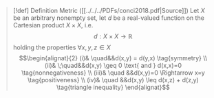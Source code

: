 >[!def] Definition Metric ([[../../../PDFs/conci2018.pdf|Source]])
> Let $X$ be an arbitrary nonempty set, let $d$ be a real-valued function on the Cartesian product $X \times X$, i.e.
> $$d: X \times X \to \mathbb{R}$$
> holding the properties $\forall x,y,z \in X$
> $$\begin{alignat}{2}
>(i)& \quad&&d(x,y) = d(y,x) \tag{symmetry} \\
>(ii)& \;\quad&&d(x,y) \geq 0 \text{ and } d(x,x)=0 \tag{nonnegativeness} \\
>(iii)& \quad &&d(x,y)=0 \Rightarrow x=y \tag{positiveness} \\ 
>(iv)& \quad &&d(x,y) \leq d(x,z) + d(z,y) \tag{triangle inequality}
>\end{alignat}$$